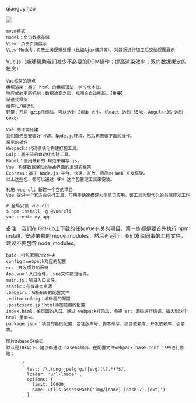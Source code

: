 qianguyihao

<img src="https://camo.githubusercontent.com/6e97c50a36095918c819119d8cb402e214d3581e/687474703a2f2f696d672e736d79687661652e636f6d2f32303138303432305f323135302e706e67"/>

```
mvvm模式
Model：负责数据存储
View：负责页面展示
View Model：负责业务逻辑处理（比如Ajax请求等），对数据进行加工后交给视图展示
```

Vue.js（能够帮助我们减少不必要的DOM操作；提高渲染效率；双向数据绑定的概念）

```
Vue框架的特点
模板渲染：基于 html 的模板语法，学习成本低。
响应式的更新机制：数据改变之后，视图会自动刷新。【重要】
渐进式框架
组件化/模块化
轻量：开启 gzip压缩后，可以达到 20kb 大小。（React 达到 35kb，AngularJS 达到60kb）
```

```
Vue 的环境搭建
我们首先要安装好 NVM、Node.js环境，然后再来做下面的操作。
常见的插件
Webpack：代码模块化构建打包工具。
Gulp：基于流的自动化构建工具。
Babel：使用最新的 规范来编写 js。
Vue：构建数据驱动的Web界面的渐进式框架
Express：基于 Node.js 平台，快速、开放、极简的 Web 开发框架。
以上这些包，都可以通过 NPM 这个包管理工具来安装。
```

```js
利用 vue-cli 新建一个空的项目
Vue 提供一个官方命令行工具，可用于快速搭建大型单页应用。该工具为现代化的前端开发工作流提供了开箱即用的构建配置。只需几分钟即可创建并启动一个带热重载、保存时静态检查以及可用于生产环境的构建配置的项目。

# 全局安装 vue-cli
$ npm install -g @vue/cli
vue create my-app
```

备注：我们在 GitHub上下载的任何Vue有关的项目，第一步都是要首先执行 npm install，安装依赖的 mode_modules，然后再运行。我们发给同事的工程文件，建议不要包含 node_modules。

```
buid：打包配置的文件夹
config：webpack对应的配置
src：开发项目的源码
App.vue：入口组件。.vue文件都是组件。
main.js：项目入口文件。
static：存放静态资源
.babelrc：解析ES6的配置文件
.editorcofnig：编辑器的配置
.postcssrc.js：html添加前缀的配置
index.html：单页面的入口。通过 webpack打包后，会把 src 源码进行编译，插入到这个 html 里面来。
package.json：项目的基础配置，包含版本号、脚本命令、项目依赖库、开发依赖库、引擎等。
```

```
图片的base64编码
默认是10k以下，建议都通过 base64编码。在配置文件webpack.base.conf.js中进行修改：

      {
        test: /\.(png|jpe?g|gif|svg)(\?.*)?$/,
        loader: 'url-loader',
        options: {
          limit: 10000,
          name: utils.assetsPath('img/[name].[hash:7].[ext]')
        }
```